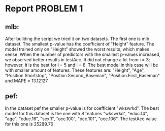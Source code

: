 # Report PROBLEM 1

## mlb: 
After building the script we tried it on two datasets. The first one is mlb dataset. The smallest p-value has the coefficient of "Height" feature. The model trained only on "Height" showed the worst results, which makes sense. When the number of predictors with the smallest p-values increased, we observed better results in testAcc. It did not change a lot from i = 3; however, it is the best for i = 5 and i = 8. The best model in this case will be with smaller amount of features. These features are: "Height", "Age", "Position.Shortstop", "Position.Second_Baseman", "Position.First_Baseman" and MAPE = 13.12127

## pef: 
In the dataset pef the smaller p-value  is for coefficient "wkswrkd". The best model for this dataset is the one with 8 features "wkswrkd", "educ.14", "age", "educ.16", "sex.1", "occ.100", "occ.101", "occ.106". The testAcc value for this one is 25289.76
